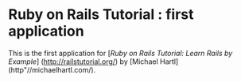 # Ruby on Rails Tutorial : first application

This is the first application for 
[*Ruby on Rails Tutorial: Learn Rails by Example*] (http://railstutorial.org/)
by [Michael Hartl] (http"//michaelhartl.com/).

